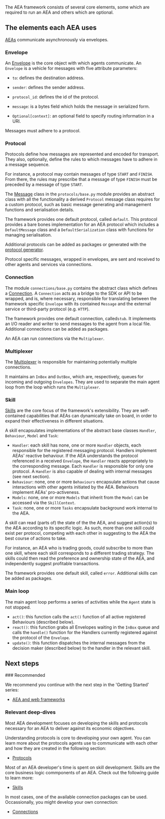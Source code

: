 The AEA framework consists of several core elements, some which are required to run an AEA and others which are optional.

## The elements each AEA uses

<a href="api/aea">AEAs</a> communicate asynchronously via envelopes.

### Envelope

An <a href="api/mail/base">Envelope</a> is the core object with which agents communicate. An `Envelope` is a vehicle for messages with five attribute parameters:

* `to`: defines the destination address.

* `sender`: defines the sender address.

* `protocol_id`: defines the id of the protocol.

* `message`: is a bytes field which holds the message in serialized form.

* `Optional[context]`: an optional field to specify routing information in a URI.

Messages must adhere to a protocol.

### Protocol

Protocols define how messages are represented and encoded for transport. They also, optionally, define the rules to which messages have to adhere in a message sequence. 

For instance, a protocol may contain messages of type `START` and `FINISH`. From there, the rules may prescribe that a message of type `FINISH` must be preceded by a message of type `START`.

The <a href="api/protocols/base">Message</a> class in the `protocols/base.py` module provides an abstract class with all the functionality a derived `Protocol` message class requires for a custom protocol, such as basic message generating and management functions and serialisation details.

The framework provides one default protocol, called `default`. This protocol provides a bare bones implementation for an AEA protocol which includes a `DefaultMessage` class and a `DefaultSerialization` class with functions for managing serialisation.

Additional protocols can be added as packages or generated with the <a href="protocol-generator">protocol generator</a>.

Protocol specific messages, wrapped in envelopes, are sent and received to other agents and services via connections.

### Connection

The module `connections/base.py` contains the abstract class which defines a <a href="api/connections/base">Connection</a>. A `Connection` acts as a bridge to the SDK or API to be wrapped, and is, where necessary, responsible for translating between the framework specific `Envelope` with its contained `Message` and the external service or third-party protocol (e.g. `HTTP`).

The framework provides one default connection, called`stub`. It implements an I/O reader and writer to send messages to the agent from a local file. Additional connections can be added as packages.

An AEA can run connections via the `Multiplexer`.

### Multiplexer

The <a href="api/mail/base">Multiplexer</a> is responsible for maintaining potentially multiple connections.

It maintains an `InBox` and `OutBox`, which are, respectively, queues for incoming and outgoing `Envelopes`. They are used to separate the main agent loop from the loop which runs the `Multiplexer`.

### Skill

<a href="api/skill/base">Skills</a> are the core focus of the framework's extensibility. They are self-contained capabilities that AEAs can dynamically take on board, in order to expand their effectiveness in different situations.

A skill encapsulates implementations of the abstract base classes `Handler`, `Behaviour`, `Model` and `Task`:

* `Handler`: each skill has none, one or more `Handler` objects, each responsible for the registered messaging protocol. Handlers implement AEAs' reactive behaviour. If the AEA understands the protocol referenced in a received `Envelope`, the `Handler` reacts appropriately to the corresponding message. Each `Handler` is responsible for only one protocol. A `Handler` is also capable of dealing with internal messages (see next section).
* `Behaviour`: none, one or more `Behaviours` encapsulate actions that cause interactions with other agents initiated by the AEA. Behaviours implement AEAs' pro-activeness.
* `Models`: none, one or more `Models` that inherit from the `Model` can be accessed via the `SkillContext`.
* `Task`: none, one or more `Tasks` encapsulate background work internal to the AEA.

A skill can read (parts of) the state of the the AEA, and suggest action(s) to the AEA according to its specific logic.  As such, more than one skill could exist per protocol, competing with each other in suggesting to the AEA the best course of actions to take. 

For instance, an AEA who is trading goods, could subscribe to more than one skill, where each skill corresponds to a different trading strategy.  The skills could then read the preference and ownership state of the AEA, and independently suggest profitable transactions.

The framework provides one default skill, called `error`. Additional skills can be added as packages.

### Main loop

The main agent loop performs a series of activities while the `Agent` state is not stopped.

* `act()`: this function calls the `act()` function of all active registered Behaviours (described below).
* `react()`: this function grabs all Envelopes waiting in the `InBox` queue and calls the `handle()` function for the Handlers currently registered against the protocol of the `Envelope`.
* `update()`: this function dispatches the internal messages from the decision maker (described below) to the handler in the relevant skill.

## Next steps

### Recommended

We recommend you continue with the next step in the 'Getting Started' series:

- <a href="../aea-vs-mvc/">AEA and web frameworks</a>

### Relevant deep-dives

Most AEA development focuses on developing the skills and protocols necessary for an AEA to deliver against its economic objectives.

Understanding protocols is core to developing your own agent. You can learn more about the protocols agents use to communicate with each other and how they are created in the following section:

- <a href="../protocol/">Protocols</a>

Most of an AEA developer's time is spent on skill development. Skills are the core business logic commponents of an AEA. Check out the following guide to learn more:

- <a href="../skill/">Skills</a>

In most cases, one of the available connection packages can be used. Occassionally, you might develop your own connection:

- <a href="../connection/">Connections</a>

<br />

